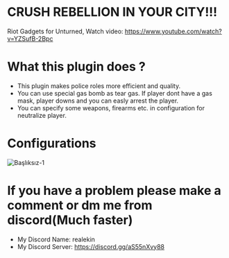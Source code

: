 # CRUSH REBELLION IN YOUR CITY!!!
Riot Gadgets for Unturned,
Watch video:
https://www.youtube.com/watch?v=YZSufB-2Bpc


# What this plugin does ?
- This plugin makes police roles more efficient and quality.
- You can use special gas bomb as tear gas. If player dont have a gas mask, player downs and you can easly arrest the player.
- You can specify some weapons, firearms etc. in configuration for neutralize player.

# Configurations

![Başlıksız-1](https://github.com/user-attachments/assets/f73f988f-ea86-4c42-93e2-e033ebc9a696)

# If you have a problem please make a comment or dm me from discord(Much faster)
- My Discord Name: realekin
- My Discord Server: https://discord.gg/aS55nXvy88
